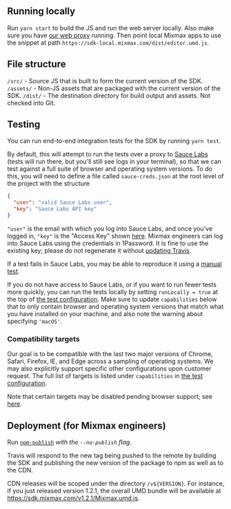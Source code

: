 ## Running locally

Run `yarn start` to build the JS and run the web server locally. Also make sure you have
[our web proxy](https://github.com/mixmaxhq/mixmax-runner/) running. Then point local Mixmax apps to use
the snippet at path `https://sdk-local.mixmax.com/dist/editor.umd.js`.

## File structure

`/src/` - Source JS that is built to form the current version of the SDK.
`/assets/` - Non-JS assets that are packaged with the current version of the SDK.
`/dist/` - The destination directory for build output and assets. Not checked into Git.

## Testing

You can run end-to-end integration tests for the SDK by running `yarn test`.

By default, this will attempt to run the tests over a proxy to [Sauce Labs](https://saucelabs.com/)
(tests will run there, but you'll still see logs in your terminal), so that we can test against a
full suite of browser and operating system versions. To do this, you will need to define a file
called `sauce-creds.json` at the root level of the project with the structure

```json
{
  "user": "valid Sauce Labs user",
  "key": "Sauce Labs API key"
}
```

`"user"` is the email with which you log into Sauce Labs, and once you've logged in, `"key"` is
the "Access Key" shown [here](https://saucelabs.com/beta/user-settings). Mixmax engineers can log
into Sauce Labs using the credentials in 1Password. It is fine to use the existing key; please do
not regenerate it without [updating Travis](https://travis-ci.org/mixmaxhq/mixmax-sdk-js/settings).

If a test fails in Sauce Labs, you may be able to reproduce it using a
[manual test](https://saucelabs.com/beta/manual).

If you do not have access to Sauce Labs, or if you want to run fewer tests more quickly, you
can run the tests locally by setting `runLocally = true` at the top of
[the test configuration](https://github.com/mixmaxhq/mixmax-sdk-js/blob/master/wdio.conf.js).
Make sure to update `capabilities` below that to only contain browser and operating system
versions that match what you have installed on your machine, and also note the warning about
specifying `'macOS'`.

### Compatibility targets

Our goal is to be compatible with the last two major versions of Chrome, Safari, Firefox,
IE, and Edge across a sampling of operating systems. We may also explicitly support specific
other configurations upon customer request. The full list of targets is listed under
`capabilities` in [the test configuration](https://github.com/mixmaxhq/mixmax-sdk-js/blob/master/wdio.conf.js).

Note that certain targets may be disabled pending browser support; see [here](https://github.com/mixmaxhq/mixmax-sdk-js/projects/1).

## Deployment (for Mixmax engineers)

Run [`npm-publish`](https://github.com/mixmaxhq/mixmax-runner/blob/master/scripts/npm-publish)
_with the `--no-publish` flag_.

Travis will respond to the new tag being pushed to the remote by building the
SDK and publishing the new version of the package to npm as well as to the CDN.

CDN releases will be scoped under the directory `/v${VERSION}`. For instance,
if you just released version 1.2.1, the overall UMD bundle will be available at
https://sdk.mixmax.com/v1.2.1/Mixmax.umd.js.
